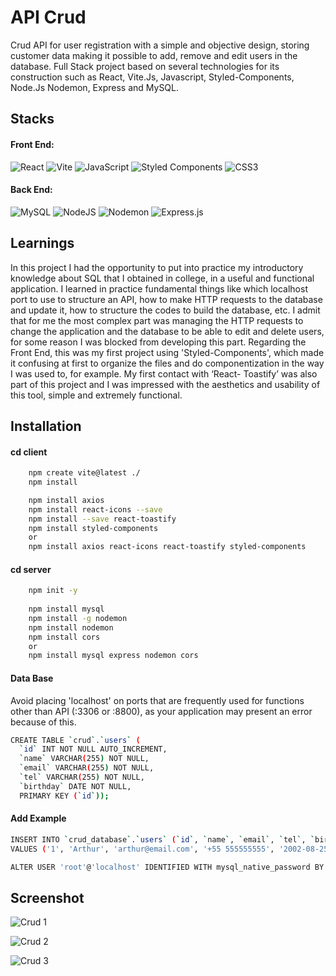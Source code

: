 # API Crud 
Crud API for user registration with a simple and objective design, storing customer data making it possible to add, remove and edit users in the database. Full Stack project based on several technologies for its construction such as React, Vite.Js, Javascript, Styled-Components, Node.Js Nodemon, Express and MySQL.



## Stacks
#### Front End:
![React](https://img.shields.io/badge/React-000000?style=for-the-badge&logo=react) ![Vite](https://img.shields.io/badge/vite-%23646CFF.svg?style=for-the-badge&logo=vite&logoColor=white) ![JavaScript](https://img.shields.io/badge/javascript-%23323330.svg?style=for-the-badge&logo=javascript&logoColor=%23F7DF1E) ![Styled Components](https://img.shields.io/badge/styled--components-DB7093?style=for-the-badge&logo=styled-components&logoColor=white) ![CSS3](https://img.shields.io/badge/css3-%231572B6.svg?style=for-the-badge&logo=css3&logoColor=white) 
#### Back End:
![MySQL](https://img.shields.io/badge/mysql-4479A1.svg?style=for-the-badge&logo=mysql&logoColor=white) ![NodeJS](https://img.shields.io/badge/node.js-6DA55F?style=for-the-badge&logo=node.js&logoColor=white) ![Nodemon](https://img.shields.io/badge/NODEMON-%23323330.svg?style=for-the-badge&logo=nodemon&logoColor=%BBDEAD) ![Express.js](https://img.shields.io/badge/express.js-%23404d59.svg?style=for-the-badge&logo=express&logoColor=%2361DAFB)



## Learnings
In this project I had the opportunity to put into practice my introductory knowledge about SQL that I obtained in college, in a useful and functional application. I learned in practice fundamental things like which localhost port to use to structure an API, how to make HTTP requests to the database and update it,
how to structure the codes to build the database, etc. I admit that for me the most complex part was managing the HTTP requests to change the application and the database to be able to edit and delete users, for some reason I was blocked from developing this part.
Regarding the Front End, this was my first project using 'Styled-Components', which made it confusing at first to organize the files and do componentization in the way I was used to, for example. My first contact with ‘React-
Toastify’ was also part of this project and I was impressed with the aesthetics and usability of this tool, simple and extremely functional.



## Installation
#### cd client
```bash
    npm create vite@latest ./
    npm install

    npm install axios
    npm install react-icons --save
    npm install --save react-toastify
    npm install styled-components
    or 
    npm install axios react-icons react-toastify styled-components
```
#### cd server
```bash
    npm init -y
    
    npm install mysql
    npm install -g nodemon
    npm install nodemon
    npm install cors
    or 
    npm install mysql express nodemon cors
```
#### Data Base
Avoid placing 'localhost' on ports that are frequently used for functions other than API (:3306 or :8800), as your application may present an error because of this.

```bash
CREATE TABLE `crud`.`users` (
  `id` INT NOT NULL AUTO_INCREMENT,
  `name` VARCHAR(255) NOT NULL,
  `email` VARCHAR(255) NOT NULL,
  `tel` VARCHAR(255) NOT NULL,
  `birthday` DATE NOT NULL,
  PRIMARY KEY (`id`));
```
#### Add Example
```bash
INSERT INTO `crud_database`.`users` (`id`, `name`, `email`, `tel`, `birthday`) 
VALUES ('1', 'Arthur', 'arthur@email.com', '+55 555555555', '2002-08-25');
```
```bash
ALTER USER 'root'@'localhost' IDENTIFIED WITH mysql_native_password BY '********';
```



## Screenshot
![Crud 1](https://github.com/ArthurSantDev/Crud/assets/159972613/a03fb9d7-1fd4-4ccf-bc96-01678899f388)

![Crud 2](https://github.com/ArthurSantDev/Crud/assets/159972613/fde0370f-bd35-4c31-b7a1-330a9d00cf67)

![Crud 3](https://github.com/ArthurSantDev/Crud/assets/159972613/cd689550-ee04-44be-904a-b6413b01bb52)